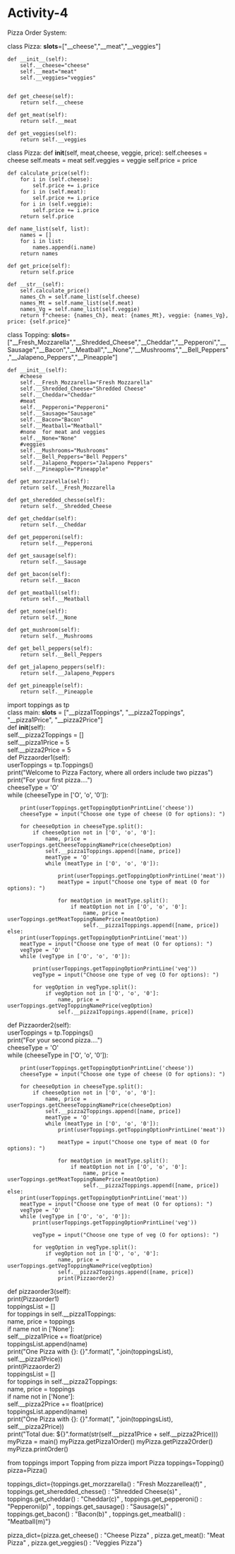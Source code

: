 # Activity-4
Pizza Order System:

class Pizza:
    __slots__=["__cheese","__meat","__veggies"]

    def __init__(self):
        self.__cheese="cheese"
        self.__meat="meat"
        self.__veggies="veggies"


    def get_cheese(self):
        return self.__cheese

    def get_meat(self):
        return self.__meat

    def get_veggies(self):
        return self.__veggies

class Pizza:
    def __init__(self, meat,cheese, veggie, price):
        self.cheeses = cheese
        self.meats = meat
        self.veggies = veggie
        self.price = price

    def calculate_price(self):
        for i in (self.cheese):
            self.price += i.price
        for i in (self.meat):
            self.price += i.price
        for i in (self.veggie):
            self.price += i.price
        return self.price

    def name_list(self, list):
        names = []
        for i in list:
            names.append(i.name)
        return names
    
    def get_price(self):
        return self.price

    def __str__(self):
        self.calculate_price()
        names_Ch = self.name_list(self.cheese)
        names_Mt = self.name_list(self.meat)
        names_Vg = self.name_list(self.veggie)
        return f"cheese: {names_Ch}, meat: {names_Mt}, veggie: {names_Vg}, price: {self.price}"
        

class Topping:
    __slots__=["__Fresh_Mozzarella","__Shredded_Cheese","__Cheddar","__Pepperoni","__Sausage","__Bacon","__Meatball","__None","__Mushrooms","__Bell_Peppers","__Jalapeno_Peppers","__Pineapple"]

    def __init__(self):
        #cheese
        self.__Fresh_Mozzarella="Fresh Mozzarella"
        self.__Shredded_Cheese="Shredded Cheese"
        self.__Cheddar="Cheddar"
        #meat
        self.__Pepperoni="Pepperoni"
        self.__Sausage="Sausage"
        self.__Bacon="Bacon"
        self.__Meatball="Meatball"
        #none  for meat and veggies
        self.__None="None"
        #veggies
        self.__Mushrooms="Mushrooms"
        self.__Bell_Peppers="Bell Peppers"
        self.__Jalapeno_Peppers="Jalapeno Peppers"
        self.__Pineapple="Pineapple"

    def get_morzzarella(self):
        return self.__Fresh_Mozzarella

    def get_sheredded_chesse(self):
        return self.__Shredded_Cheese

    def get_cheddar(self):
        return self.__Cheddar

    def get_pepperoni(self):
        return self.__Pepperoni

    def get_sausage(self):
        return self.__Sausage

    def get_bacon(self):
        return self.__Bacon

    def get_meatball(self):
        return self.__Meatball

    def get_none(self):
        return self.__None

    def get_mushroom(self):
        return self.__Mushrooms

    def get_bell_peppers(self):
        return self.__Bell_Peppers

    def get_jalapeno_peppers(self):
        return self.__Jalapeno_Peppers

    def get_pineapple(self):
        return self.__Pineapple

import toppings as tp  
class main:     __slots__ = ["__pizza1Toppings", "__pizza2Toppings", "__pizza1Price", "__pizza2Price"]          
def __init__(self):        
    self.__pizza2Toppings = []         
    self.__pizza1Price = 5         
    self.__pizza2Price = 5                  
def Pizzaorder1(self):                 
    userToppings = tp.Toppings()         
    print("Welcome to Pizza Factory, where all orders include two pizzas")         
    print("For your first pizza....")                 
    cheeseType = 'O'         
    while (cheeseType in ['O', 'o', '0']):                         
                   
        print(userToppings.getToppingOptionPrintLine('cheese'))             
        cheeseType = input("Choose one type of cheese (O for options): ")            
           
        for cheeseOption in cheeseType.split():                  
            if cheeseOption not in ['O', 'o', '0']:                     
                name, price = userToppings.getCheeseToppingNamePrice(cheeseOption)                     
                self.__pizza1Toppings.append([name, price])                                                              
                meatType = 'O'         
                while (meatType in ['O', 'o', '0']):                    
                                 
                    print(userToppings.getToppingOptionPrintLine('meat'))             
                    meatType = input("Choose one type of meat (O for options): ")             
                                 
                    for meatOption in meatType.split():                 
                        if meatOption not in ['O', 'o', '0']:                     
                            name, price = userToppings.getMeatToppingNamePrice(meatOption)                     
                            self.__pizza1Toppings.append([name, price])                 
    else:                     
        print(userToppings.getToppingOptionPrintLine('meat'))                     
        meatType = input("Choose one type of meat (O for options): ")                                              
        vegType = 'O'         
        while (vegType in ['O', 'o', '0']):                        
                    
            print(userToppings.getToppingOptionPrintLine('veg'))             
            vegType = input("Choose one type of veg (O for options): ")             
                        
            for vegOption in vegType.split():                  
                if vegOption not in ['O', 'o', '0']:                     
                    name, price = userToppings.getVegToppingNamePrice(vegOption)                     
                    self.__pizza1Toppings.append([name, price])                                                       
def Pizzaorder2(self):                
    userToppings = tp.Toppings()                 
    print("For your second pizza....")                 
    cheeseType = 'O'        
    while (cheeseType in ['O', 'o', '0']):                       
                  
        print(userToppings.getToppingOptionPrintLine('cheese'))             
        cheeseType = input("Choose one type of cheese (O for options): ")             
              
        for cheeseOption in cheeseType.split():                  
            if cheeseOption not in ['O', 'o', '0']:                     
                name, price = userToppings.getCheeseToppingNamePrice(cheeseOption)                     
                self.__pizza2Toppings.append([name, price])                                                             
                meatType = 'O'      
                while (meatType in ['O', 'o', '0']):                         
                    print(userToppings.getToppingOptionPrintLine('meat'))             
                      
                    meatType = input("Choose one type of meat (O for options): ")           
                               
                    for meatOption in meatType.split():                 
                        if meatOption not in ['O', 'o', '0']:                     
                            name, price = userToppings.getMeatToppingNamePrice(meatOption)                     
                            self.__pizza2Toppings.append([name, price])                 
    else:                     
        print(userToppings.getToppingOptionPrintLine('meat'))                     
        meatType = input("Choose one type of meat (O for options): ")                                              
        vegType = 'O'        
        while (vegType in ['O', 'o', '0']):                         
            print(userToppings.getToppingOptionPrintLine('veg'))             
                         
            vegType = input("Choose one type of veg (O for options): ")             
                 
            for vegOption in vegType.split():                  
                if vegOption not in ['O', 'o', '0']:                     
                    name, price = userToppings.getVegToppingNamePrice(vegOption)                     
                    self.__pizza2Toppings.append([name, price])                                                          
                    print(Pizzaorder2)    
def pizzaorder3(self):        
    print(Pizzaorder1)         
    toppingsList = []         
    for toppings in self.__pizza1Toppings:                              
        name, price = toppings             
        if name not in ['None']:                                 
            self.__pizza1Price += float(price)                 
            toppingsList.append(name)         
            print("One Pizza with {}: {}".format(", ".join(toppingsList),  self.__pizza1Price))                  
            print(Pizzaorder2)        
            toppingsList = []         
            for toppings in self.__pizza2Toppings:                               
                name, price = toppings             
                if name not in ['None']:                             
                    self.__pizza2Price += float(price)                 
                    toppingsList.append(name)         
                    print("One Pizza with {}: {}".format(", ".join(toppingsList), self.__pizza2Price))         
                    print("Total due: ${}".format(str(self.__pizza1Price + self.__pizza2Price)))              
                    myPizza = main() 
                    myPizza.getPizza1Order() 
                    myPizza.getPizza2Order() 
                    myPizza.printOrder()
 

 
from toppings import Topping
from pizza import Pizza
toppings=Topping()
pizza=Pizza()

toppings_dict={toppings.get_morzzarella() : "Fresh Mozzarellea(f)" , toppings.get_sheredded_chesse() : "Shredded Cheese(s)" , 
               toppings.get_cheddar() : "Cheddar(c)" , toppings.get_pepperoni() : "Pepperoni(p)" , toppings.get_sausage() : "Sausage(s)" , 
               toppings.get_bacon() : "Bacon(b)" , toppings.get_meatball() : "Meatball(m)"}

pizza_dict={pizza.get_cheese() : "Cheese Pizza" , pizza.get_meat(): "Meat Pizza" , pizza.get_veggies() : "Veggies Pizza"}
